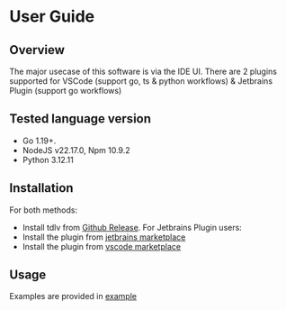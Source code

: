 # User Guide

## Overview
The major usecase of this software is via the IDE UI. There are 2 plugins supported for VSCode (support go, ts & python workflows) & Jetbrains Plugin (support go workflows)

## Tested language version
- Go 1.19+.
- NodeJS v22.17.0, Npm 10.9.2
- Python 3.12.11


## Installation
For both methods:
- Install tdlv from [Github Release](https://github.com/phuongdnguyen/temporal-workflow-debugger/releases).
For Jetbrains Plugin users:
- Install the plugin from [jetbrains marketplace](https://plugins.jetbrains.com/search?excludeTags=internal&products=androidstudio&products=aqua&products=clion&products=dataspell&products=dbe&products=fleet&products=go&products=idea&products=idea_ce&products=mps&products=phpstorm&products=pycharm&products=rider&products=ruby&products=rust&products=webstorm&products=writerside&search=Temporal%20workflow%20debugger)
- Install the plugin from [vscode marketplace](https://updateme)

## Usage
Examples are provided in [example](../example)
